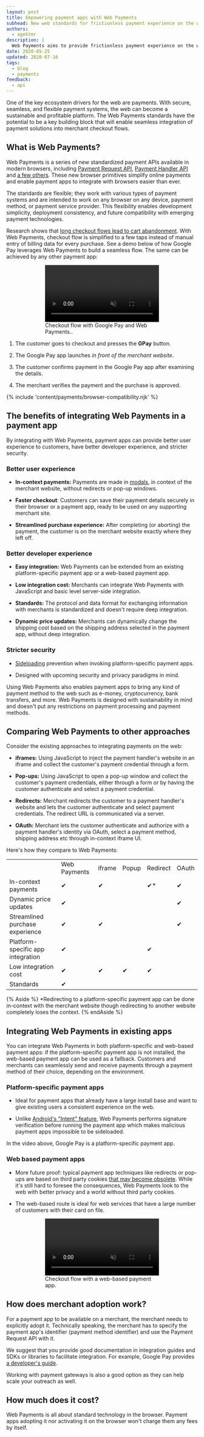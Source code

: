 ```yaml
---
layout: post
title: Empowering payment apps with Web Payments
subhead: New web standards for frictionless payment experience on the web.
authors:
  - agektmr
description: |
  Web Payments aims to provide frictionless payment experience on the web. Learn how it works, its benefits, and get ready to integrate your payment app with Web Payments.
date: 2020-05-25
updated: 2020-07-16
tags:
  - blog
  - payments
feedback:
  - api
---
```


One of the key ecosystem drivers for the web are payments. With secure,
seamless, and flexible payment systems, the web can become a sustainable and
profitable platform. The Web Payments standards have the potential to be a key
building block that will enable seamless integration of payment solutions into
merchant checkout flows.

## What is Web Payments?

Web Payments is a series of new standardized payment APIs available in modern
browsers, including [Payment Request
API](https://www.w3.org/TR/payment-request/), [Payment Handler
API](https://www.w3.org/TR/payment-handler/) and [a few
others](https://www.w3.org/Payments/WG/charter-201912.html#scope). These new
browser primitives simplify online payments and enable payment apps to integrate
with browsers easier than ever.

The standards are flexible; they work with various types of payment systems and
are intended to work on any browser on any device, payment method, or payment
service provider. This flexibility enables development simplicity, deployment
consistency, and future compatibility with emerging payment technologies.

Research shows that [long checkout flows lead to cart
abandonment](https://baymard.com/blog/checkout-flow-average-form-fields). With
Web Payments, checkout flow is simplified to a few taps instead of manual entry
of billing data for every purchase. See a demo below of how Google Pay leverages
Web Payments to build a seamless flow. The same can be achieved by any other
payment app:

<figure class="w-figure" style="width:300px; margin:auto;">
  <video controls autoplay loop muted class="w-screenshot">
    <source src="https://storage.googleapis.com/web-dev-assets/payments/native-payment-app.webm" type="video/webm">
    <source src="https://storage.googleapis.com/web-dev-assets/payments/native-payment-app.mp4" type="video/mp4">
  </video>
  <figcaption class="w-figcaption">Checkout flow with Google Pay and Web Payments.</a>.
  </figcaption>
</figure>

1. The customer goes to checkout and presses the **GPay** button.

2. The Google Pay app launches *in front of the merchant website*.

3. The customer confirms payment in the Google Pay app after examining the
   details.

4. The merchant verifies the payment and the purchase is approved.

{% include 'content/payments/browser-compatibility.njk' %}

## The benefits of integrating Web Payments in a payment app

By integrating with Web Payments, payment apps can provide better user
experience to customers, have better developer experience, and stricter
security.

### Better user experience

* **In-context payments:** Payments are made in
  [modals](https://material.io/components/sheets-bottom), in context of the
  merchant website, without redirects or pop-up windows.

* **Faster checkout**: Customers can save their payment details securely in
  their browser or a payment app, ready to be used on any supporting merchant site.

* **Streamlined purchase experience:** After completing (or aborting) the
  payment, the customer is on the merchant website exactly where they left off.

### Better developer experience

* **Easy integration:** Web Payments can be extended from an existing platform-specific
  payment app or a web-based payment app.

* **Low integration cost:** Merchants can integrate Web Payments with JavaScript
  and basic level server-side integration.

* **Standards:** The protocol and data format for exchanging information with
  merchants is standardized and doesn't require deep integration.

* **Dynamic price updates:** Merchants can dynamically change the shipping cost
  based on the shipping address selected in the payment app, without deep
  integration.

###  Stricter security

* [Sideloading](https://en.wikipedia.org/wiki/Sideloading) prevention when
  invoking platform-specific payment apps.

* Designed with upcoming security and privacy paradigms in mind.

Using Web Payments also enables payment apps to bring any kind of payment method
to the web such as e-money, cryptocurrency, bank transfers, and more. Web
Payments is designed with sustainability in mind and doesn't put any
restrictions on payment processing and payment methods.

##  Comparing Web Payments to other approaches

Consider the existing approaches to integrating payments on the web:

* **iframes:** Using JavaScript to inject the payment handler's website in an
  iframe and collect the customer's payment credential through a form.

* **Pop-ups:** Using JavaScript to open a pop-up window and collect the
  customer's payment credentials, either through a form or by having the
  customer authenticate and select a payment credential.

* **Redirects:** Merchant redirects the customer to a payment handler's website
  and lets the customer authenticate and select payment credentials. The
  redirect URL is communicated via a server.

* **OAuth:** Merchant lets the customer authenticate and authorize with a
  payment handler's identity via OAuth, select a payment method, shipping
  address etc through in-context iframe UI.

Here's how they compare to Web Payments:

<div class="w-table-wrapper">
  <table>
    <tr>
      <td></td>
      <td>Web Payments</td>
      <td>iframe</td>
      <td>Popup</td>
      <td>Redirect</td>
      <td>OAuth</td>
    </tr>
    <tr>
      <td>In-context payments</td>
      <td>✔</td>
      <td>✔</td>
      <td></td>
      <td>✔*</td>
      <td>✔</td>
    </tr>
    <tr>
      <td>Dynamic price updates</td>
      <td>✔</td>
      <td></td>
      <td></td>
      <td></td>
      <td>✔</td>
    </tr>
    <tr>
      <td>Streamlined purchase experience</td>
      <td>✔</td>
      <td>✔</td>
      <td></td>
      <td></td>
      <td>✔</td>
    </tr>
    <tr>
      <td>Platform-specific app integration</td>
      <td>✔</td>
      <td></td>
      <td></td>
      <td>✔</td>
      <td></td>
    </tr>
    <tr>
      <td>Low integration cost</td>
      <td>✔</td>
      <td>✔</td>
      <td>✔</td>
      <td>✔</td>
      <td></td>
    </tr>
    <tr>
      <td>Standards</td>
      <td>✔</td>
      <td></td>
      <td></td>
      <td></td>
      <td></td>
    </tr>
  </table>
</div>

{% Aside %} *Redirecting to a platform-specific payment app can be done in-context with the
merchant website though redirecting to another website completely loses the
context. {% endAside %}

##  Integrating Web Payments in existing apps

You can integrate Web Payments in both platform-specific and web-based payment apps: if the
platform-specific payment app is not installed, the web-based payment app can be used as a
fallback. Customers and merchants can seamlessly send and receive payments
through a payment method of their choice, depending on the environment.

###  Platform-specific payment apps

* Ideal for payment apps that already have a large install base and want to give
  existing users a consistent experience on the web.

* Unlike [Android's "Intent"
  feature](https://developer.android.com/guide/components/intents-filters), Web
  Payments performs signature verification before running the payment app which
  makes malicious payment apps impossible to be sideloaded.

In the video above, Google Pay is a platform-specific payment app.

###  Web based payment apps

* More future proof: typical payment app techniques like redirects or pop-ups
  are based on third party cookies [that may become
  obsolete](https://blog.chromium.org/2020/01/building-more-private-web-path-towards.html).
  While it's still hard to foresee the consequences, Web Payments look to the
  web with better privacy and a world without third party cookies.

* The web-based route is ideal for web services that have a large number of
  customers with their card on file.

<figure class="w-figure" style="width:300px; margin:auto;">
  <video controls autoplay loop muted class="w-screenshot">
    <source src="https://storage.googleapis.com/web-dev-assets/payments/web-based-payment-app.webm" type="video/webm">
    <source src="https://storage.googleapis.com/web-dev-assets/payments/web-based-payment-app.mp4" type="video/mp4">
  </video>
  <figcaption class="w-figcaption">
    Checkout flow with a web-based payment app.
  </figcaption>
</figure>


##  How does merchant adoption work?

For a payment app to be available on a merchant, the merchant needs to
explicitly adopt it. Technically speaking, the merchant has to specify the
payment app's identifier (payment method identifier) and use the Payment Request
API with it.

We suggest that you provide good documentation in integration guides and SDKs or
libraries to facilitate integration. For example, Google Pay provides [a
developer's guide](https://developers.google.com/pay/api/web/overview).

Working with payment gateways is also a good option as they can help scale your
outreach as well.

##  How much does it cost?

Web Payments is all about standard technology in the browser. Payment apps
adopting it nor activating it on the browser won't charge them any fees by
itself.